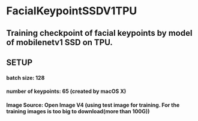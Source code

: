 # FacialKeypointSSDV1TPU
## Training checkpoint of facial keypoints by model of mobilenetv1 SSD on TPU. 
## SETUP
#### batch size: 128
#### number of keypoints: 65 (created by macOS X)
#### Image Source: Open Image V4 (using test image for training. For the training images is too big to download(more than 100G))

